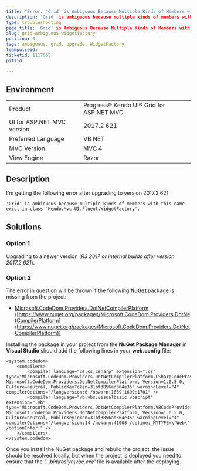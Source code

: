 ```yaml
---
title: "Error: 'Grid' is Ambiguous Because Multiple Kinds of Members with this Name Exist"
description: 'Grid' is ambiguous because multiple kinds of members with this name exist in class 'Kendo.Mvc.UI.Fluent.WidgetFactory' after upgrade to 2017.2.621
type: troubleshooting
page_title: 'Grid' is Ambiguous Because Multiple Kinds of Members with this Name Exist in Class 'Kendo.Mvc.UI.Fluent.WidgetFactory'
slug: grid-ambiguous-widgetfactory
position: 0
tags: ambiguous, grid, upgrade, WidgetFactory
teampulseid:
ticketid: 1117665
pitsid:

---
```


## Environment
<table>
 <tr>
  <td>Product</td>
  <td>Progress® Kendo UI® Grid for ASP.NET MVC</td>
 </tr> <tr>
  <td>UI for ASP.NET MVC version</td>  <td>2017.2 621</td>
 </tr>
 <tr>
  <td>Preferred Language</td>
  <td>VB NET</td>
 </tr>
 <tr>
  <td>MVC Version</td>
  <td>MVC 4</td>
 </tr>
 <tr>
  <td>View Engine</td>
  <td>Razor</td>
 </tr>
</table>


## Description
I'm getting the following error after upgrading to version 2017.2 621:  

````
'Grid' is ambiguous because multiple kinds of members with this name exist in class 'Kendo.Mvc.UI.Fluent.WidgetFactory'.
````

## Solutions

### Option 1
Upgrading to a newer version (_R3 2017 or internal builds after version 2017.2 621_).

### Option 2
The error in question will be thrown if the following __NuGet__ package is missing from the project:

* [Microsoft.CodeDom.Providers.DotNetCompilerPlatform](https://www.nuget.org/packages/Microsoft.CodeDom.Providers.DotNetCompilerPlatform) ([https://www.nuget.org/packages/Microsoft.CodeDom.Providers.DotNetCompilerPlatform](https://www.nuget.org/packages/Microsoft.CodeDom.Providers.DotNetCompilerPlatform))
  
Installing the package in your project from the __NuGet Package Manager__ in __Visual Studio__ should add the following lines in your __web.config__ file:  

````
<system.codedom>
    <compilers>
        <compiler language="c#;cs;csharp" extension=".cs" type="Microsoft.CodeDom.Providers.DotNetCompilerPlatform.CSharpCodeProvider, Microsoft.CodeDom.Providers.DotNetCompilerPlatform, Version=1.0.5.0, Culture=neutral, PublicKeyToken=31bf3856ad364e35" warningLevel="4" compilerOptions="/langversion:6 /nowarn:1659;1699;1701" />
        <compiler language="vb;vbs;visualbasic;vbscript" extension=".vb" type="Microsoft.CodeDom.Providers.DotNetCompilerPlatform.VBCodeProvider, Microsoft.CodeDom.Providers.DotNetCompilerPlatform, Version=1.0.5.0, Culture=neutral, PublicKeyToken=31bf3856ad364e35" warningLevel="4" compilerOptions="/langversion:14 /nowarn:41008 /define:_MYTYPE=\"Web\" /optionInfer+" />
    </compilers>
</system.codedom>
````
  
Once you install the NuGet package and rebuild the project, the issue should be resolved locally, but when the project is deployed you need to ensure that the _'..\bin\roslyn\vbc.exe'_ file is available after the deploying.     
  
